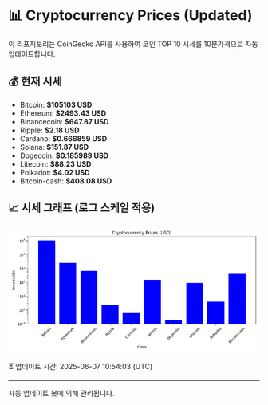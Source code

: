 
# 📊 Cryptocurrency Prices (Updated)

이 리포지토리는 CoinGecko API를 사용하여 코인 TOP 10 시세를 10분가격으로 자동 업데이트합니다.

## 💰 현재 시세
- Bitcoin: **$105103 USD**
- Ethereum: **$2493.43 USD**
- Binancecoin: **$647.87 USD**
- Ripple: **$2.18 USD**
- Cardano: **$0.666859 USD**
- Solana: **$151.87 USD**
- Dogecoin: **$0.185989 USD**
- Litecoin: **$88.23 USD**
- Polkadot: **$4.02 USD**
- Bitcoin-cash: **$408.08 USD**

## 📈 시세 그래프 (로그 스케일 적용)
![Crypto Prices](crypto_prices.png)

⏳ 업데이트 시간: 2025-06-07 10:54:03 (UTC)

---
자동 업데이트 봇에 의해 관리됩니다.

